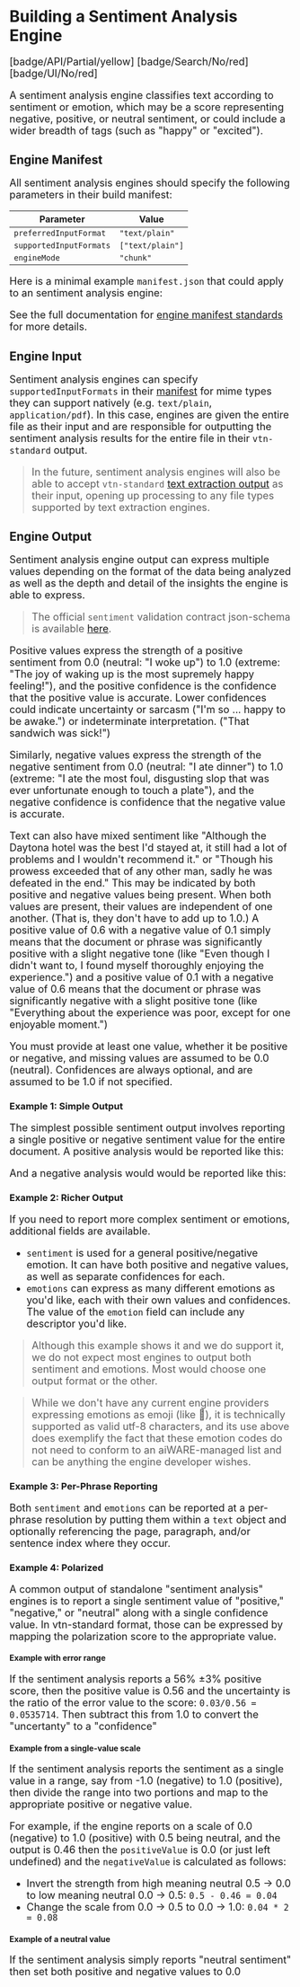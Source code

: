 # Building a Sentiment Analysis Engine

[badge/API/Partial/yellow]
[badge/Search/No/red]
[badge/UI/No/red]

A sentiment analysis engine classifies text according to sentiment or emotion, which may be a score representing negative, positive, or neutral sentiment, or could include a wider breadth of tags (such as "happy" or "excited").

## Engine Manifest

All sentiment analysis engines should specify the following parameters in their build manifest:

| Parameter | Value |
| --------- | ----- |
| `preferredInputFormat` | `"text/plain"` |
| `supportedInputFormats` | `["text/plain"]` |
| `engineMode` | `"chunk"` |

Here is a minimal example `manifest.json` that could apply to an sentiment analysis engine:

[](manifest.example.json ':include :type=code json')

See the full documentation for [engine manifest standards](/developer/engines/standards/engine-manifest/) for more details.

## Engine Input

Sentiment analysis engines can specify `supportedInputFormats` in their [manifest](/developer/engines/standards/engine-manifest/) for mime types they can support natively (e.g. `text/plain`, `application/pdf`).
In this case, engines are given the entire file as their input and are responsible for outputting the sentiment analysis results for the entire file in their `vtn-standard` output.

> In the future, sentiment analysis engines will also be able to accept `vtn-standard` [text extraction output](/developer/engines/cognitive/text/text-extraction/?id=engine-output) as their input, opening up processing to any file types supported by text extraction engines.

## Engine Output

Sentiment analysis engine output can express multiple values depending on the format of the data being analyzed 
as well as the depth and detail of the insights the engine is able to express.

> The official `sentiment` validation contract json-schema is available
[here](/schemas/vtn-standard/sentiment/sentiment.json ':ignore').

Positive values express the strength of a positive sentiment from 0.0 (neutral: "I woke up") to 1.0 
(extreme: "The joy of waking up is the most supremely happy feeling!"),
and the positive confidence is the confidence that the positive value is accurate. Lower confidences could indicate uncertainty or sarcasm
("I'm so ... happy to be awake.") or indeterminate interpretation. ("That sandwich was sick!")

Similarly, negative values express the strength of the negative sentiment from 0.0 (neutral: "I ate dinner") to 1.0 
(extreme: "I ate the most foul, disgusting slop that was ever unfortunate enough to touch a plate"), and the negative
confidence is confidence that the negative value is accurate.

Text can also have mixed sentiment like "Although the Daytona hotel was the best I'd stayed at, it still had a lot of problems and I wouldn't recommend it."
or "Though his prowess exceeded that of any other man, sadly he was defeated in the end." This may be indicated by both positive and negative
values being present. When both values are present, their values are independent of one another. (That is, they don't have to add up to 1.0.) 
A positive value of 0.6 with a negative value of 0.1 simply means that the document or phrase was significantly positive with
a slight negative tone (like "Even though I didn't want to, I found myself thoroughly enjoying the experience.") and a positive value of 0.1 with
a negative value of 0.6 means that the document or phrase was significantly negative with a slight positive tone (like "Everything about
the experience was poor, except for one enjoyable moment.")

You must provide at least one value, whether it be positive or negative, and missing values are assumed to be 0.0 (neutral). 
Confidences are always optional, and are assumed to be 1.0 if not specified. 

### Example 1: Simple Output

The simplest possible sentiment output involves reporting a single positive or negative sentiment value for the entire document.
A positive analysis would be reported like this:

[](../../../../../../schemas/vtn-standard/sentiment/examples/simple.json ':include :type=code json')

And a negative analysis would would be reported like this:

[](../../../../../../schemas/vtn-standard/sentiment/examples/simple-negative.json ':include :type=code json')

### Example 2: Richer Output

If you need to report more complex sentiment or emotions, additional fields are available.

- `sentiment` is used for a general positive/negative emotion.
It can have both positive and negative values, as well as separate confidences for each.
- `emotions` can express as many different emotions as you'd like, each with their own values and confidences.
The value of the `emotion` field can include any descriptor you'd like.

> Although this example shows it and we do support it, we do not expect most engines to output both sentiment and emotions.
Most would choose one output format or the other.

[](../../../../../../schemas/vtn-standard/sentiment/examples/with-emotions.json ':include :type=code json')

> While we don't have any current engine providers expressing emotions as emoji (like 🤯), it is technically supported as valid utf-8 characters,
and its use above does exemplify the fact that these emotion codes do not need to conform to an aiWARE-managed list and can be anything the engine developer wishes.

### Example 3: Per-Phrase Reporting

Both `sentiment` and `emotions` can be reported at a per-phrase resolution by putting them within a `text` object
and optionally referencing the page, paragraph, and/or sentence index where they occur.

[](../../../../../../schemas/vtn-standard/sentiment/examples/per-phrase.json ':include :type=code json')

### Example 4: Polarized

A common output of standalone "sentiment analysis" engines is to report a single sentiment value of 
"positive," "negative," or "neutral" along with a single confidence value.
In vtn-standard format, those can be expressed by mapping the polarization score to the appropriate value.

#### Example with error range
If the sentiment analysis reports a 56% ±3% positive score, then the positive value is 0.56 and the uncertainty is the ratio
of the error value to the score: `0.03/0.56 = 0.0535714`. Then subtract this from 1.0 to convert the "uncertanty" to a "confidence"

[](../../../../../../schemas/vtn-standard/sentiment/examples/polarized.positive.json ':include :type=code json')

#### Example from a single-value scale

If the sentiment analysis reports the sentiment as a single value in a range, say from -1.0 (negative) to 1.0 (positive), then 
divide the range into two portions and map to the appropriate positive or negative value.

For example, if the engine reports on a scale of 0.0 (negative) to 1.0 (positive) with 0.5 being neutral, and the output is 0.46
then the `positiveValue` is 0.0 (or just left undefined) and the `negativeValue` is calculated as follows:
- Invert the strength from high meaning neutral 0.5 -> 0.0 to low meaning neutral 0.0 -> 0.5: `0.5 - 0.46 = 0.04`
- Change the scale from 0.0 -> 0.5 to 0.0 -> 1.0: `0.04 * 2 = 0.08`


[](../../../../../../schemas/vtn-standard/sentiment/examples/polarized.negative.json ':include :type=code json')

#### Example of a neutral value

If the sentiment analysis simply reports "neutral sentiment" then set both positive and negative values to 0.0

[](../../../../../../schemas/vtn-standard/sentiment/examples/polarized.neutral.json ':include :type=code json')

<style>
     p, ul, ol, li { font-size: 18px !important;}
</style>